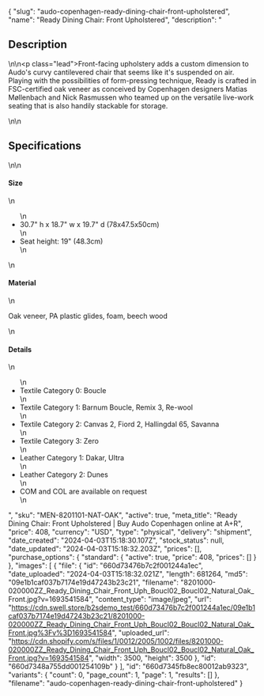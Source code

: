 {
  "slug": "audo-copenhagen-ready-dining-chair-front-upholstered",
  "name": "Ready Dining Chair: Front Upholstered",
  "description": "<h2>Description</h2>\n<!-- split -->\n<p class=\"lead\">Front-facing upholstery adds a custom dimension to Audo's curvy cantilevered chair that seems like it's suspended on air. Playing with the possibilities of form-pressing technique, Ready is crafted in FSC-certified oak veneer as conceived by Copenhagen designers Matias Møllenbach and Nick Rasmussen who teamed up on the versatile live-work seating that is also handily stackable for storage.</p>\n<!-- split -->\n<h2>Specifications</h2>\n<!-- split -->\n<h4>Size</h4>\n<ul>\n<li>30.7\" h x 18.7\" w x 19.7\" d (78x47.5x50cm)</li>\n<li>Seat height: 19\" (48.3cm)</li>\n</ul>\n<h4>Material</h4>\n<p>Oak veneer, PA plastic glides, foam, beech wood</p>\n<h4>Details</h4>\n<ul>\n<li>Textile Category 0: Boucle</li>\n<li>Textile Category 1: Barnum Boucle, Remix 3, Re-wool</li>\n<li>Textile Category 2: Canvas 2, Fiord 2, Hallingdal 65, Savanna</li>\n<li>Textile Category 3: Zero</li>\n<li>Leather Category 1: Dakar, Ultra</li>\n<li>Leather Category 2: Dunes</li>\n<li>COM and COL are available on request</li>\n</ul>",
  "sku": "MEN-8201101-NAT-OAK",
  "active": true,
  "meta_title": "Ready Dining Chair: Front Upholstered | Buy Audo Copenhagen online at A+R",
  "price": 408,
  "currency": "USD",
  "type": "physical",
  "delivery": "shipment",
  "date_created": "2024-04-03T15:18:30.107Z",
  "stock_status": null,
  "date_updated": "2024-04-03T15:18:32.203Z",
  "prices": [],
  "purchase_options": {
    "standard": {
      "active": true,
      "price": 408,
      "prices": []
    }
  },
  "images": [
    {
      "file": {
        "id": "660d73476b7c2f001244a1ec",
        "date_uploaded": "2024-04-03T15:18:32.021Z",
        "length": 681264,
        "md5": "09e1b1caf037b7174e19d47243b23c21",
        "filename": "8201000-020000ZZ_Ready_Dining_Chair_Front_Uph_Boucl02_Boucl02_Natural_Oak_Front.jpg?v=1693541584",
        "content_type": "image/jpeg",
        "url": "https://cdn.swell.store/b2sdemo_test/660d73476b7c2f001244a1ec/09e1b1caf037b7174e19d47243b23c21/8201000-020000ZZ_Ready_Dining_Chair_Front_Uph_Boucl02_Boucl02_Natural_Oak_Front.jpg%3Fv%3D1693541584",
        "uploaded_url": "https://cdn.shopify.com/s/files/1/0012/2005/1002/files/8201000-020000ZZ_Ready_Dining_Chair_Front_Uph_Boucl02_Boucl02_Natural_Oak_Front.jpg?v=1693541584",
        "width": 3500,
        "height": 3500
      },
      "id": "660d7348a755dd001254109b"
    }
  ],
  "id": "660d7345fb8ec80012ab9323",
  "variants": {
    "count": 0,
    "page_count": 1,
    "page": 1,
    "results": []
  },
  "filename": "audo-copenhagen-ready-dining-chair-front-upholstered"
}